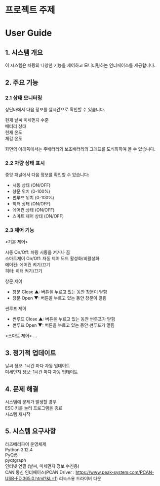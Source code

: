 # 프로젝트 주제


# User Guide
## 1. 시스템 개요
이 시스템은 차량의 다양한 기능을 제어하고 모니터링하는 인터페이스를 제공합니다.

## 2. 주요 기능
### 2.1 상태 모니터링

상단바에서 다음 정보를 실시간으로 확인할 수 있습니다.

현재 날씨
미세먼지 수준  
배터리 상태   
현재 온도   
체감 온도   

화면의 아래쪽에서는 주배터리와 보조배터리의 그래프를 도식화하여 볼 수 있습니다.  


### 2.2 차량 상태 표시
중앙 패널에서 다음 정보를 확인할 수 있습니다:  

- 시동 상태 (ON/OFF)  
- 창문 위치 (0-100%)  
- 썬루프 위치 (0-100%)  
- 히터 상태 (ON/OFF)  
- 에어컨 상태 (ON/OFF)  
- 스마트 제어 상태 (ON/OFF)  

### 2.3 제어 기능
<기본 제어>

시동 On/Off: 차량 시동을 켜거나 끔  
스마트제어 On/Off: 자동 제어 모드 활성화/비활성화  
에어컨: 에어컨 켜기/끄기  
히터: 히터 켜기/끄기  

창문 제어
- 창문 Close ▲: 버튼을 누르고 있는 동안 창문이 닫힘   
- 창문 Open ▼: 버튼을 누르고 있는 동안 창문이 열림   

썬루프 제어
- 썬루프 Close ▲: 버튼을 누르고 있는 동안 썬루프가 닫힘  
- 썬루프 Open ▼: 버튼을 누르고 있는 동안 썬루프가 열림  

<스마트 제어>
...

## 3. 정기적 업데이트

날씨 정보: 1시간 마다 자동 업데이트   
미세먼지 정보: 1시간 마다 자동 업데이트   

## 4. 문제 해결
시스템에 문제가 발생할 경우  
ESC 키를 눌러 프로그램을 종료   
시스템 재시작   

## 5. 시스템 요구사항
라즈베리파이 운영체제   
Python 3.12.4  
PyQt5  
pyqtgraph   
인터넷 연결 (날씨, 미세먼지 정보 수신용)  
CAN 통신 인터페이스(PCAN Driver : https://www.peak-system.com/PCAN-USB-FD.365.0.html?&L=1) 리눅스용 드라이버 다운  
